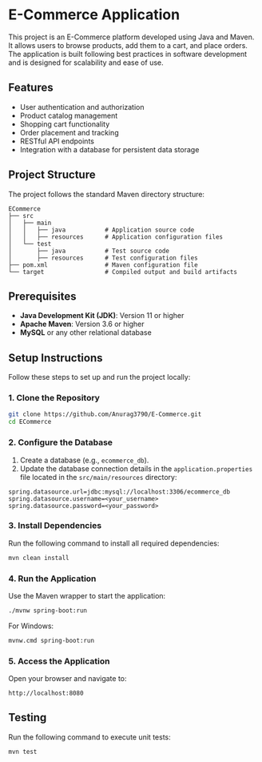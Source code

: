 # E-Commerce Application

This project is an E-Commerce platform developed using Java and Maven. It allows users to browse products, add them to a cart, and place orders. The application is built following best practices in software development and is designed for scalability and ease of use.

## Features

- User authentication and authorization
- Product catalog management
- Shopping cart functionality
- Order placement and tracking
- RESTful API endpoints
- Integration with a database for persistent data storage

## Project Structure

The project follows the standard Maven directory structure:

```
ECommerce
├── src
│   ├── main
│   │   ├── java           # Application source code
│   │   ├── resources      # Application configuration files
│   └── test
│       ├── java           # Test source code
│       ├── resources      # Test configuration files
├── pom.xml                # Maven configuration file
└── target                 # Compiled output and build artifacts
```

## Prerequisites

- **Java Development Kit (JDK)**: Version 11 or higher
- **Apache Maven**: Version 3.6 or higher
- **MySQL** or any other relational database

## Setup Instructions

Follow these steps to set up and run the project locally:

### 1. Clone the Repository

```bash
git clone https://github.com/Anurag3790/E-Commerce.git
cd ECommerce
```

### 2. Configure the Database

1. Create a database (e.g., `ecommerce_db`).
2. Update the database connection details in the `application.properties` file located in the `src/main/resources` directory:

```properties
spring.datasource.url=jdbc:mysql://localhost:3306/ecommerce_db
spring.datasource.username=<your_username>
spring.datasource.password=<your_password>
```

### 3. Install Dependencies

Run the following command to install all required dependencies:

```bash
mvn clean install
```

### 4. Run the Application

Use the Maven wrapper to start the application:

```bash
./mvnw spring-boot:run
```

For Windows:

```bash
mvnw.cmd spring-boot:run
```

### 5. Access the Application

Open your browser and navigate to:

```
http://localhost:8080
```

## Testing

Run the following command to execute unit tests:

```bash
mvn test
```

